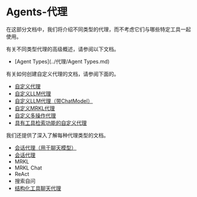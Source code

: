 # Agents-代理

在这部分文档中，我们将介绍不同类型的代理，而不考虑它们与哪些特定工具一起使用。

有关不同类型代理的高级概述，请参阅以下文档。

- [Agent Types](../代理/Agent Types.md)

有关如何创建自定义代理的文档，请参阅下面的。

- [自定义代理](../代理/自定义代理.md)
- [自定义LLM代理](../代理/自定义LLM代理.md)
- [自定义LLM代理（带ChatModel）](../代理/自定义LLM代理（带ChatModel）.md)
- [自定义MRKL代理](../代理/自定义MRKL代理.md)
- [自定义多操作代理](../代理/自定义多操作代理.md)
- [具有工具检索功能的自定义代理](../代理/具有工具检索功能的自定义代理.md)



我们还提供了深入了解每种代理类型的文档。

- [会话代理（用于聊天模型）](../代理/会话代理（用于聊天模型）.md)
- [会话代理](../代理/会话代理.md)
- MRKL
- MRKL Chat
- ReAct
- 搜索自问
- [结构化工具聊天代理](../代理/结构化工具聊天代理.md)
